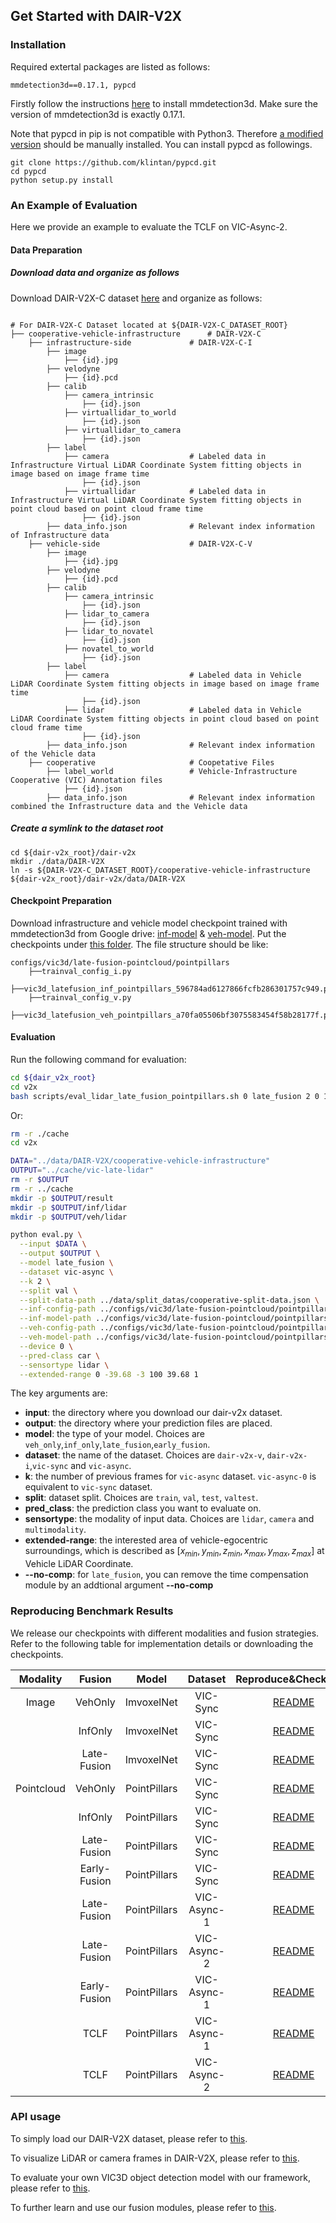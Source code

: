 ## Get Started with DAIR-V2X

### Installation

Required extertal packages are listed as follows:

```
mmdetection3d==0.17.1, pypcd
```

Firstly follow the instructions [here](https://github.com/open-mmlab/mmdetection3d/blob/master/docs/en/getting_started.md) to install mmdetection3d. Make sure the version of mmdetection3d is exactly 0.17.1.

Note that pypcd in pip is not compatible with Python3. Therefore [a modified version](https://github.com/dimatura/pypcd) should be manually installed. You can install pypcd as followings.
```
git clone https://github.com/klintan/pypcd.git
cd pypcd
python setup.py install
```

### An Example of Evaluation

Here we provide an example to evaluate the TCLF on VIC-Async-2.

#### Data Preparation

##### Download data and organize as follows

Download DAIR-V2X-C dataset [here](https://thudair.baai.ac.cn/cooptest) and organize as follows:

```

# For DAIR-V2X-C Dataset located at ${DAIR-V2X-C_DATASET_ROOT}
├── cooperative-vehicle-infrastructure      # DAIR-V2X-C
    ├── infrastructure-side             # DAIR-V2X-C-I
        ├── image		    
            ├── {id}.jpg
        ├── velodyne                
            ├── {id}.pcd           
        ├── calib                 
            ├── camera_intrinsic            
                ├── {id}.json     
            ├── virtuallidar_to_world   
                ├── {id}.json      
            ├── virtuallidar_to_camera  
                ├── {id}.json      
        ├── label	
            ├── camera                  # Labeled data in Infrastructure Virtual LiDAR Coordinate System fitting objects in image based on image frame time
                ├── {id}.json
            ├── virtuallidar            # Labeled data in Infrastructure Virtual LiDAR Coordinate System fitting objects in point cloud based on point cloud frame time
                ├── {id}.json
        ├── data_info.json              # Relevant index information of Infrastructure data
    ├── vehicle-side                    # DAIR-V2X-C-V
        ├── image		    
            ├── {id}.jpg
        ├── velodyne             
            ├── {id}.pcd           
        ├── calib                 
            ├── camera_intrinsic   
                ├── {id}.json
            ├── lidar_to_camera   
                ├── {id}.json
            ├── lidar_to_novatel  
                ├── {id}.json
            ├── novatel_to_world   
                ├── {id}.json
        ├── label	
            ├── camera                  # Labeled data in Vehicle LiDAR Coordinate System fitting objects in image based on image frame time
                ├── {id}.json
            ├── lidar                   # Labeled data in Vehicle LiDAR Coordinate System fitting objects in point cloud based on point cloud frame time
                ├── {id}.json
        ├── data_info.json              # Relevant index information of the Vehicle data
    ├── cooperative                     # Coopetative Files
        ├── label_world                 # Vehicle-Infrastructure Cooperative (VIC) Annotation files
            ├── {id}.json           
        ├── data_info.json              # Relevant index information combined the Infrastructure data and the Vehicle data
```

##### Create a symlink to the dataset root
```
cd ${dair-v2x_root}/dair-v2x
mkdir ./data/DAIR-V2X
ln -s ${DAIR-V2X-C_DATASET_ROOT}/cooperative-vehicle-infrastructure ${dair-v2x_root}/dair-v2x/data/DAIR-V2X
```

#### Checkpoint Preparation
Download infrastructure and vehicle model checkpoint trained with mmdetection3d from Google drive: [inf-model](https://drive.google.com/file/d/1BO5dbqmLjC3gTjvQTyfEjhIikFz2P_Om/view?usp=sharing) & [veh-model](https://drive.google.com/file/d/1tY1sqQGGSaRoA8KDeIQPjcUZ20I82wTK/view?usp=sharing). 
Put the checkpoints under [this folder](../configs/vic3d/late-fusion-pointcloud). 
The file structure should be like:

```
configs/vic3d/late-fusion-pointcloud/pointpillars
    ├──trainval_config_i.py
    ├──vic3d_latefusion_inf_pointpillars_596784ad6127866fcfb286301757c949.pth
    ├──trainval_config_v.py
    ├──vic3d_latefusion_veh_pointpillars_a70fa05506bf3075583454f58b28177f.pth
```

#### Evaluation
Run the following command for evaluation:

```bash
cd ${dair_v2x_root}
cd v2x
bash scripts/eval_lidar_late_fusion_pointpillars.sh 0 late_fusion 2 0 100
```

Or:

```bash
rm -r ./cache
cd v2x

DATA="../data/DAIR-V2X/cooperative-vehicle-infrastructure"
OUTPUT="../cache/vic-late-lidar"
rm -r $OUTPUT
rm -r ../cache
mkdir -p $OUTPUT/result
mkdir -p $OUTPUT/inf/lidar
mkdir -p $OUTPUT/veh/lidar

python eval.py \
  --input $DATA \
  --output $OUTPUT \
  --model late_fusion \
  --dataset vic-async \
  --k 2 \
  --split val \
  --split-data-path ../data/split_datas/cooperative-split-data.json \
  --inf-config-path ../configs/vic3d/late-fusion-pointcloud/pointpillars/trainval_config_i.py \
  --inf-model-path ../configs/vic3d/late-fusion-pointcloud/pointpillars/vic3d_latefusion_inf_pointpillars_596784ad6127866fcfb286301757c949.pth \
  --veh-config-path ../configs/vic3d/late-fusion-pointcloud/pointpillars/trainval_config_v.py \
  --veh-model-path ../configs/vic3d/late-fusion-pointcloud/pointpillars/vic3d_latefusion_veh_pointpillars_a70fa05506bf3075583454f58b28177f.pth \
  --device 0 \
  --pred-class car \
  --sensortype lidar \
  --extended-range 0 -39.68 -3 100 39.68 1
```

The key arguments are:

- **input**: the directory where you download our dair-v2x dataset.
- **output**: the directory where your prediction files are placed.
- **model**: the type of your model. Choices are `veh_only`,`inf_only`,`late_fusion`,`early_fusion`. 
- **dataset**: the name of the dataset. Choices are `dair-v2x-v`, `dair-v2x-i`,`vic-sync` and `vic-async`. 
- **k**: the number of previous frames for `vic-async` dataset. `vic-async-0` is equivalent to `vic-sync` dataset.
- **split**: dataset split. Choices are `train`, `val`, `test`, `valtest`. 
- **pred_class**: the prediction class you want to evaluate on.
- **sensortype**: the modality of input data. Choices are `lidar`, `camera` and `multimodality`.
- **extended-range**: the interested area of vehicle-egocentric surroundings, which is described as $[x_{min}, y_{min},z_{min},x_{max},y_{max},z_{max}]$ at Vehicle LiDAR Coordinate.
- **--no-comp**: for `late_fusion`, you can remove the time compensation module by an addtional argument **--no-comp**


### Reproducing Benchmark Results

We release our checkpoints with different modalities and fusion strategies. Refer to the following table for implementation details or downloading the checkpoints.


|  Modality  |    Fusion    |    Model    |   Dataset   |                             Reproduce&Checkpoint                             |
| :----------: | :------------: | :------------: | :-----------: | :-----------------------------------------------------------------------------: |
|   Image   |   VehOnly   |  ImvoxelNet  |  VIC-Sync  |       [README](../configs/vic3d/late-fusion-image/imvoxelnet/README.md)       |
|            |   InfOnly   |  ImvoxelNet  |  VIC-Sync  |     [README](../configs/vic3d/late-fusion-image/imvoxelnet/README.md)     |
|            | Late-Fusion |  ImvoxelNet  |  VIC-Sync  |     [README](../configs/vic3d/late-fusion-image/imvoxelnet/README.md)     |
| Pointcloud |   VehOnly   | PointPillars |  VIC-Sync  | [README](../configs/vic3d/late-fusion-pointcloud/pointpillars/README.md) |
|            |   InfOnly   | PointPillars |  VIC-Sync  | [README](../configs/vic3d/late-fusion-pointcloud/pointpillars/README.md) |
|            | Late-Fusion | PointPillars |  VIC-Sync  | [README](../configs/vic3d/late-fusion-pointcloud/pointpillars/README.md) |
|            | Early-Fusion | PointPillars |  VIC-Sync  | [README](../configs/vic3d/early-fusion-pointcloud/pointpillars/README.md) |
|            | Late-Fusion | PointPillars | VIC-Async-1 | [README](../configs/vic3d/late-fusion-pointcloud/pointpillars/README.md) |
|            | Late-Fusion | PointPillars | VIC-Async-2 | [README](../configs/vic3d/late-fusion-pointcloud/pointpillars/README.md) |
|            | Early-Fusion | PointPillars | VIC-Async-1 | [README](../configs/vic3d/early-fusion-pointcloud/pointpillars/README.md) |
|            |     TCLF     | PointPillars | VIC-Async-1 | [README](../configs/vic3d/late-fusion-pointcloud/pointpillars/README.md) |
|            |     TCLF     | PointPillars | VIC-Async-2 | [README](../configs/vic3d/late-fusion-pointcloud/pointpillars/README.md) |

### API usage

To simply load our DAIR-V2X dataset, please refer to [this](./apis/dataloaders.md).

To visualize LiDAR or camera frames in DAIR-V2X, please refer to [this](./visualization.md).

To evaluate your own VIC3D object detection model with our framework, please refer to [this](./apis/customized_models.md).

To further learn and use our fusion modules, please refer to [this](./apis/fusion_modules.md).